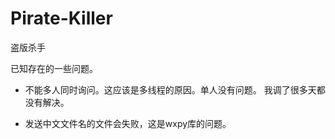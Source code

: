 # Pirate-Killer
盗版杀手

已知存在的一些问题。

- 不能多人同时询问。这应该是多线程的原因。单人没有问题。
我调了很多天都没有解决。

- 发送中文文件名的文件会失败，这是wxpy库的问题。
